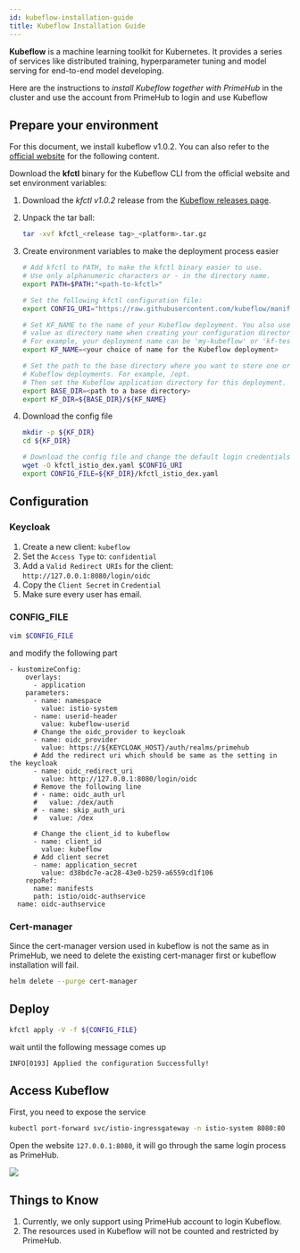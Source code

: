 ```yaml
---
id: kubeflow-installation-guide
title: Kubeflow Installation Guide
---
```


**Kubeflow** is a machine learning toolkit for Kubernetes. It provides a series of services like distributed training, hyperparameter tuning and model serving for end-to-end model developing.

Here are the instructions to *install Kubeflow together with PrimeHub* in the cluster and use the account from PrimeHub to login and use Kubeflow

## Prepare your environment

For this document, we install kubeflow v1.0.2.
You can also refer to the [official website](https://www.kubeflow.org/docs/started/k8s/kfctl-istio-dex/) for the following content.

Download the **kfctl** binary for the Kubeflow CLI from the official website and set environment variables:

1. Download the *kfctl v1.0.2* release from the [Kubeflow releases page](https://github.com/kubeflow/kfctl/releases/tag/v1.0.2).

2. Unpack the tar ball:

    ```sh
    tar -xvf kfctl_<release tag>_<platform>.tar.gz
    ```

3. Create environment variables to make the deployment process easier

    ```sh
    # Add kfctl to PATH, to make the kfctl binary easier to use.
    # Use only alphanumeric characters or - in the directory name.
    export PATH=$PATH:"<path-to-kfctl>"

    # Set the following kfctl configuration file:
    export CONFIG_URI="https://raw.githubusercontent.com/kubeflow/manifests/v1.0-branch/kfdef/kfctl_istio_dex.v1.0.2.yaml"

    # Set KF_NAME to the name of your Kubeflow deployment. You also use this
    # value as directory name when creating your configuration directory.
    # For example, your deployment name can be 'my-kubeflow' or 'kf-test'.
    export KF_NAME=<your choice of name for the Kubeflow deployment>

    # Set the path to the base directory where you want to store one or more
    # Kubeflow deployments. For example, /opt.
    # Then set the Kubeflow application directory for this deployment.
    export BASE_DIR=<path to a base directory>
    export KF_DIR=${BASE_DIR}/${KF_NAME}

    ```

4. Download the config file

    ```sh
    mkdir -p ${KF_DIR}
    cd ${KF_DIR}

    # Download the config file and change the default login credentials.
    wget -O kfctl_istio_dex.yaml $CONFIG_URI
    export CONFIG_FILE=${KF_DIR}/kfctl_istio_dex.yaml
    ```

## Configuration

### Keycloak

1. Create a new client: `kubeflow`
2. Set the `Access Type` to: `confidential`
3. Add a `Valid Redirect URIs` for the client: `http://127.0.0.1:8080/login/oidc`
4. Copy the `Client Secret` in `Credential`
5. Make sure every user has email.

### CONFIG_FILE

```sh
vim $CONFIG_FILE
```

and modify the following part

```yaml=
- kustomizeConfig:
    overlays:
      - application
    parameters:
      - name: namespace
        value: istio-system
      - name: userid-header
        value: kubeflow-userid
      # Change the oidc_provider to keycloak
      - name: oidc_provider
        value: https://${KEYCLOAK_HOST}/auth/realms/primehub
      # Add the redirect uri which should be same as the setting in the keycloak
      - name: oidc_redirect_uri
        value: http://127.0.0.1:8080/login/oidc
      # Remove the following line
      # - name: oidc_auth_url
      #   value: /dex/auth
      # - name: skip_auth_uri
      #   value: /dex

      # Change the client_id to kubeflow
      - name: client_id
        value: kubeflow
      # Add client secret
      - name: application_secret
        value: d38bdc7e-ac28-43e0-b259-a6559cd1f106
    repoRef:
      name: manifests
      path: istio/oidc-authservice
  name: oidc-authservice
```

### Cert-manager

Since the cert-manager version used in kubeflow is not the same as in PrimeHub, we need to delete the existing cert-manager first or kubeflow installation will fail.

```sh
helm delete --purge cert-manager
```

## Deploy

```sh
kfctl apply -V -f ${CONFIG_FILE}
```

wait until the following message comes up

```
INFO[0193] Applied the configuration Successfully!
```

## Access Kubeflow

First, you need to expose the service

```sh
kubectl port-forward svc/istio-ingressgateway -n istio-system 8080:80
```

Open the website `127.0.0.1:8080`, it will go through the same login process as PrimeHub.

![](assets/kubeflow_console.png)

## Things to Know

1. Currently, we only support using PrimeHub account to login Kubeflow.
2. The resources used in Kubeflow will not be counted and restricted by PrimeHub.
